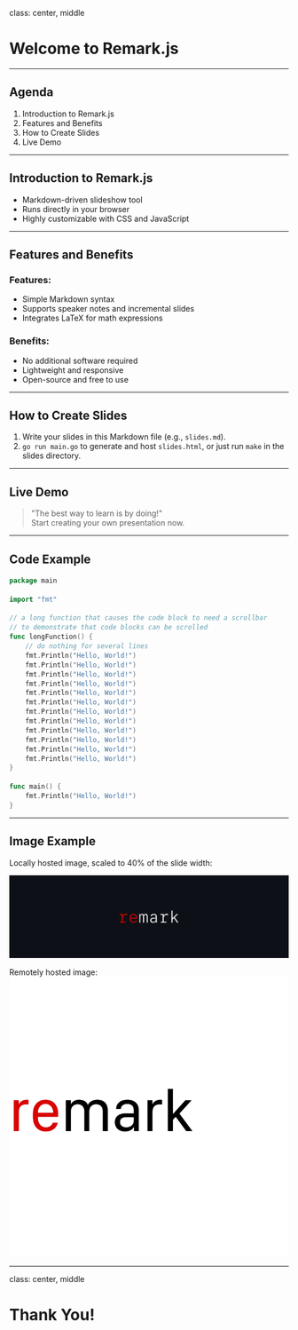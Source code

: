 class: center, middle

# Welcome to Remark.js

---

## Agenda

1. Introduction to Remark.js
2. Features and Benefits
3. How to Create Slides
4. Live Demo

---

## Introduction to Remark.js

- Markdown-driven slideshow tool
- Runs directly in your browser
- Highly customizable with CSS and JavaScript

---

## Features and Benefits

### Features:
- Simple Markdown syntax
- Supports speaker notes and incremental slides
- Integrates LaTeX for math expressions

### Benefits:
- No additional software required
- Lightweight and responsive
- Open-source and free to use

---

## How to Create Slides

1. Write your slides in this Markdown file (e.g., `slides.md`).
2. `go run main.go` to generate and host `slides.html`, or just run `make`
   in the slides directory.

---

## Live Demo

> "The best way to learn is by doing!"  
> Start creating your own presentation now.

---

## Code Example

```go
package main

import "fmt"

// a long function that causes the code block to need a scrollbar
// to demonstrate that code blocks can be scrolled
func longFunction() {
    // do nothing for several lines
    fmt.Println("Hello, World!")
    fmt.Println("Hello, World!")
    fmt.Println("Hello, World!")
    fmt.Println("Hello, World!")
    fmt.Println("Hello, World!")
    fmt.Println("Hello, World!")
    fmt.Println("Hello, World!")
    fmt.Println("Hello, World!")
    fmt.Println("Hello, World!")
    fmt.Println("Hello, World!")
    fmt.Println("Hello, World!")
    fmt.Println("Hello, World!")
}

func main() {
    fmt.Println("Hello, World!")
}
```

---

## Image Example

Locally hosted image, scaled to 40% of the slide width:

![:img Local Image, 40%](images/logo.svg)

Remotely hosted image:
![Remark.js Logo](https://raw.githubusercontent.com/remarkjs/remark/1f338e72/logo.svg?sanitize=true)

---

class: center, middle

# Thank You!


